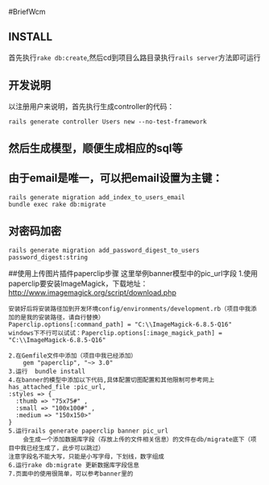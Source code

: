 #BriefWcm

## INSTALL
首先执行`rake db:create`,然后cd到项目么路目录执行`rails server`方法即可运行


## 开发说明
以注册用户来说明，首先执行生成controller的代码：

	rails generate controller Users new --no-test-framework
## 然后生成模型，顺便生成相应的sql等

## 由于email是唯一，可以把email设置为主键：

	rails generate migration add_index_to_users_email
	bundle exec rake db:migrate
	
## 对密码加密

	rails generate migration add_password_digest_to_users password_digest:string
	
##使用上传图片插件paperclip步骤
	这里举例banner模型中的pic_url字段
	1.使用paperclip要安装ImageMagick，下载地址：http://www.imagemagick.org/script/download.php

	安装好后将安装路径加到开发环境config/environments/development.rb（项目中我添加的是我的安装路径，请自行替换）
	Paperclip.options[:command_path] = "C:\\ImageMagick-6.8.5-Q16"
	windows下不行可以试试：Paperclip.options[:image_magick_path] = "C:\\ImageMagick-6.8.5-Q16"
	
	2.在Gemfile文件中添加（项目中我已经添加）
		gem "paperclip", "~> 3.0"
	3.运行  bundle install
	4.在banner的模型中添加以下代码,具体配置切图配置和其他限制可参考网上
	has_attached_file :pic_url,
    :styles => {
      :thumb => "75x75#" ,
      :small => "100x100#" ,
      :medium => "150x150>"
    }
    5.运行rails generate paperclip banner pic_url
    	会生成一个添加数据库字段（存放上传的文件相关信息）的文件在db/migrate底下（项目中我已经生成了，此步可以跳过）
	注意字段名不能大写，只能是小写字母，下划线，数字组成
	6.运行rake db:migrate 更新数据库字段信息
	7.页面中的使用很简单，可以参考banner里的
	


